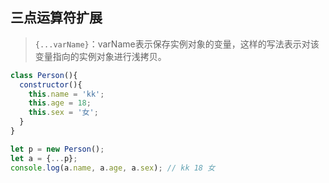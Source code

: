 ## 三点运算符扩展

> `{...varName}`：varName表示保存实例对象的变量，这样的写法表示对该变量指向的实例对象进行浅拷贝。

```javascript
class Person(){
  constructor(){
    this.name = 'kk';
    this.age = 18;
    this.sex = '女';
  }
}

let p = new Person();
let a = {...p};
console.log(a.name, a.age, a.sex); // kk 18 女	
```

